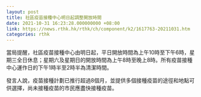 ```yaml
---
layout: post
title: 社區疫苗接種中心明日起調整開放時間
date: 2021-10-31 16:23:28.000000000 +08:00
link: https://news.rthk.hk/rthk/ch/component/k2/1617763-20211031.htm
categories: rthk
---
```


當局提醒，社區疫苗接種中心由明日起，平日開放時間為上午10時至下午6時，星期三全日休息；星期六及星期日的開放時間為上午8時至晚上8時。所有疫苗接種中心運作日的下午1時半至2時半為清潔時間。 

發言人說，疫苗接種計劃已推行超過8個月，並提供多個接種疫苗的途徑和地點可供選擇，尚未接種疫苗的市民應盡快接種疫苗。
